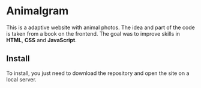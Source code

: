 # Animalgram
This is a adaptive website  with animal photos. The idea and part of the code is taken from a book on the frontend. The goal was to improve skills in **HTML**, **CSS** and **JavaScript**.

## Install
To install, you just need to download the repository and open the site on a local server.